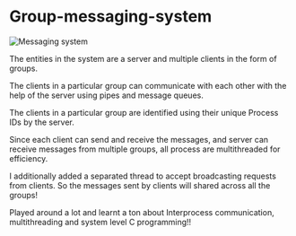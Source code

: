 # Group-messaging-system


![Messaging system](https://github.com/svdhiren/Group-messaging-system/assets/84956418/30af4877-14a9-454c-851b-c37831aaa3d4)

The entities in the system are a server and multiple clients in the form of groups.

The clients in a particular group can communicate with each other with the help of the server using pipes and message queues.

The clients in a particular group are identified using their unique Process IDs by the server.

Since each client can send and receive the messages, and server can receive messages from multiple groups, all process are multithreaded for efficiency.

I additionally added a separated thread to accept broadcasting requests from clients. So the messages sent by clients will shared across all the groups!


Played around a lot and learnt a ton about Interprocess communication, multithreading and system level C programming!!


